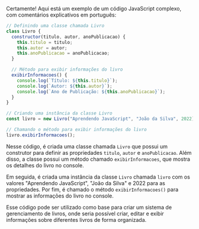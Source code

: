 Certamente! Aqui está um exemplo de um código JavaScript complexo, com comentários explicativos em português:

```javascript
// Definindo uma classe chamada Livro
class Livro {
  constructor(titulo, autor, anoPublicacao) {
    this.titulo = titulo;
    this.autor = autor;
    this.anoPublicacao = anoPublicacao;
  }

  // Método para exibir informações do livro
  exibirInformacoes() {
    console.log(`Título: ${this.titulo}`);
    console.log(`Autor: ${this.autor}`);
    console.log(`Ano de Publicação: ${this.anoPublicacao}`);
  }
}

// Criando uma instância da classe Livro
const livro = new Livro("Aprendendo JavaScript", "João da Silva", 2022);

// Chamando o método para exibir informações do livro
livro.exibirInformacoes();
```

Nesse código, é criada uma classe chamada `Livro` que possui um construtor para definir as propriedades `titulo`, `autor` e `anoPublicacao`. Além disso, a classe possui um método chamado `exibirInformacoes`, que mostra os detalhes do livro no console.

Em seguida, é criada uma instância da classe `Livro` chamada `livro` com os valores "Aprendendo JavaScript", "João da Silva" e 2022 para as propriedades. Por fim, é chamado o método `exibirInformacoes()` para mostrar as informações do livro no console.

Esse código pode ser utilizado como base para criar um sistema de gerenciamento de livros, onde seria possível criar, editar e exibir informações sobre diferentes livros de forma organizada.